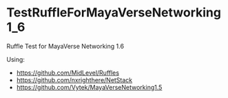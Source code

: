 # TestRuffleForMayaVerseNetworking1_6
Ruffle Test for MayaVerse Networking 1.6

Using: 
- https://github.com/MidLevel/Ruffles
- https://github.com/nxrighthere/NetStack
- https://github.com/Vytek/MayaVerseNetworking1.5
